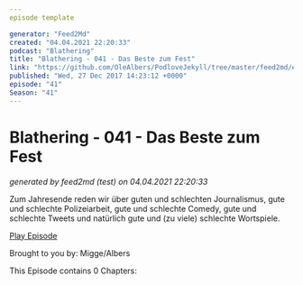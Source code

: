 ```yaml
---
episode template

generator: "Feed2Md"
created: "04.04.2021 22:20:33"
podcast: "Blathering"
title: "Blathering - 041 - Das Beste zum Fest"
link: "https://github.com/OleAlbers/PodloveJekyll/tree/master/feed2md/example/export/seasons/2/2017/12/Blathering___041___Das_Beste_zum_Fest.md"
published: "Wed, 27 Dec 2017 14:23:12 +0000"
episode: "41"
Season: "41"
---
```


# Blathering - 041 - Das Beste zum Fest
_generated by feed2md (test) on 04.04.2021 22:20:33_

Zum Jahresende reden wir über guten und schlechten Journalismus, gute und schlechte Polizeiarbeit, gute und schlechte Comedy, gute und schlechte Tweets und natürlich gute und (zu viele) schlechte Wortspiele.

[Play Episode](https://www.blathering.de/podlove/file/389/s/feed/c/mp3/blathering_041.mp3)

Brought to you by: Migge/Albers

This Episode contains 0 Chapters:



